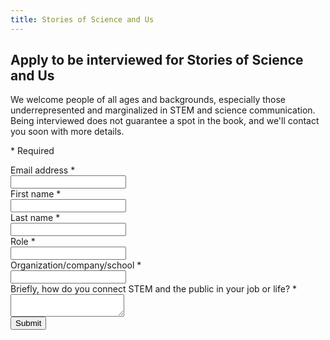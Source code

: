 ```yaml
---
title: Stories of Science and Us
---
```


<form action="https://docs.google.com/forms/d/e/1FAIpQLSf6CSlnqcbbLVbtbFnQjJplSlxob3WHQxak4qKS55cxuANHjQ/formResponse" method="POST" target="secret-frame" onsubmit="redirectToThanksPage();">
    <div class="form-header">
        <h2 class="form-title">Apply to be interviewed for Stories of Science and Us</h2>
        <p class="form-description">We welcome people of all ages and backgrounds, especially those underrepresented and marginalized in STEM and science communication. Being interviewed does not guarantee a spot in the book, and we'll contact you soon with more details.</p>
        <p class="form-legend">* Required</p>
    </div>
    <div class="form-content">
        <div class="form-question">
            <label class="form-question-title-container" for="emailAddress">
                <span class="form-question-title">Email address</span>
                <span aria-label="Required question" class="required-asterisk">*</span>
            </label>
            <div class="text-input-container">
                <input aria-label="Your email" autocomplete="email" name="emailAddress" id="emailAddress" required="" tabindex="0" type="email" />
            </div>
        </div>
        <div class="form-question">
            <label class="form-question-title-container" for="firstName">
                <span class="form-question-title">First name</span>
                <span aria-label="Required question" class="required-asterisk">*</span>
            </label>
            <div class="text-input-container">
                <input aria-label="First name" autocomplete="off" name="entry.551861821" id="firstName" required="" type="text" />
            </div>
        </div>
        <div class="form-question">
            <label class="form-question-title-container" for="lastName">
                <span class="form-question-title">Last name</span>
                <span aria-label="Required question" class="required-asterisk">*</span>
            </label>
            <div class="text-input-container">
                <input aria-label="Last name" autocomplete="off" name="entry.1674872518" id="lastName" required="" type="text" />
            </div>
        </div>
        <div class="form-question">
            <label class="form-question-title-container" for="role">
                <span class="form-question-title">Role</span>
                <span aria-label="Required question" class="required-asterisk">*</span>
            </label>
            <div class="text-input-container">
                <input aria-label="Role" autocomplete="off" name="entry.420011579" id="role" required="" type="text" />
            </div>
        </div>
        <div class="form-question">
            <label class="form-question-title-container" for="affiliation">
                <span class="form-question-title">Organization/company/school</span>
                <span aria-label="Required question" class="required-asterisk">*</span>
            </label>
            <div class="text-input-container">
                <input aria-label="Organization/company/school" autocomplete="off" name="entry.406642703" id="affiliation" required="" type="text" />
            </div>
        </div>
        <div class="form-question">
            <label class="form-question-title-container" for="connection">
                <span class="form-question-title">Briefly, how do you connect STEM and the public in your job or life?</span>
                <span aria-label="Required question" class="required-asterisk">*</span>
            </label>
            <div class="text-input-container">
                <textarea aria-label="Briefly, how do you connect STEM and the public in your job or life?" autocomplete="off" name="entry.1113265572" id="connection" required="" type="text"></textarea>
            </div>
        </div>
    </div>
    <input type="submit" class="button" value="Submit">
</form>

<iframe name="secret-frame" width="0" height="0" border="0" style="display: none;"></iframe>

<script>
function redirectToThanksPage() {
    window.location = '/interview';
}
</script>